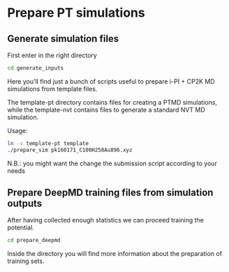 # Prepare PT simulations

## Generate simulation files

First enter in the right directory

```bash
cd generate_inputs
```

Here you'll find just a bunch of scripts useful to prepare i-PI + CP2K MD simulations from template files.

The template-pt directory contains files for creating a PTMD simulations, while the template-nvt contains files to generate a standard NVT MD simulation.

Usage:


```bash
ln -s template-pt template
./prepare_sim pk160171_C100H258Au896.xyz
```
N.B.: you might want the change the submission script according to your needs

## Prepare DeepMD training files from simulation outputs

After having collected enough statistics we can proceed training the potential.

```bash
cd prepare_deepmd
```
Inside the directory you will find more information about the preparation of training sets.
